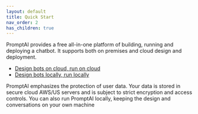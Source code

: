 ```yaml
---
layout: default
title: Quick Start
nav_order: 2
has_children: true
---
```


PromptAI provides a free all-in-one platform of building, running and deploying a chatbot.  It supports both on premises and cloud design and deployment.

* [Design bots on cloud, run on cloud](https://www.promptai.us/en/studio/on-cloud/)
* [Design bots locally, run locally](https://www.promptai.us/en/studio/premises/)

PromptAI emphasizes the protection of user data. Your data is stored in secure cloud AWS/US servers and is subject to strict encryption and access controls. You can also run PromptAI locally, keeping the design and conversations on your own machine 
